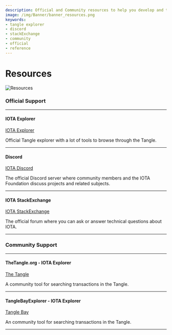 ```yaml
---
description: Official and Community resources to help you develop and troubleshoot your application.
image: /img/Banner/banner_resources.png
keywords:
- tangle explorer
- discord
- stackExchange
- community
- official
- reference
---
```

# Resources

![Resources](/img/Banner/banner_resources.png)

### **Official Support** ###

---------------

#### **IOTA Explorer** ####
[IOTA Explorer](https://explorer.iota.org/mainnet)

Official Tangle explorer with a lot of tools to browse through the Tangle.

---

#### **Discord** ####
[IOTA Discord](https://discord.iota.org)

The official Discord server where community members and the IOTA Foundation discuss projects and related subjects.

---

#### **IOTA StackExchange** ####
[IOTA StackExchange](https://iota.stackexchange.com)

The official forum where you can ask or answer technical questions about IOTA.

---------------

### __Community Support__ ###

---------------
#### TheTangle.org - IOTA Explorer ####
[The Tangle](https://thetangle.org)

A community tool for searching transactions in the Tangle.

---------------

#### TangleBayExplorer - IOTA Explorer ####
[Tangle Bay](https://explorer.tanglebay.com/mainnet)

An community tool for searching transactions in the Tangle.

---------------

